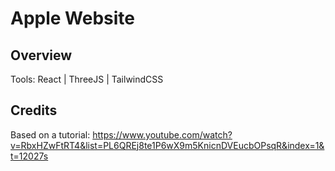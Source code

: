# Apple Website

## Overview

Tools: React | ThreeJS | TailwindCSS



## Credits

Based on a tutorial: https://www.youtube.com/watch?v=RbxHZwFtRT4&list=PL6QREj8te1P6wX9m5KnicnDVEucbOPsqR&index=1&t=12027s
